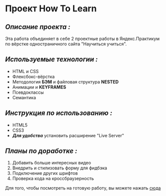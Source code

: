 # **Проект How To Learn**
## *Описание проекта :* 
Эта работа объединяет в себе 2 проектные работы в Яндекс.Практикум по вёрстке одностраничного сайта "Научиться учиться".
## *Используемые технологии :*
* HTML и CSS
* Флексбокс-вёрстка
* Методология **БЭМ** и файловая структура **NESTED**
* Анимации и **KEYFRAMES** 
* Псевдоклассы
* Семантика 
## *Инструкция по использованию :*
* HTML5
* CSS3
* **_Для удобства_** установить расширение "Live Server"
## *Планы по доработке :*
1. Добавить больше интересных видео
2. Внедрить и стилизовать форму для фидбэка
3. Подключение других шрифтов
4. Проверка кода на кроссбраузерность

Для того, чтобы посмотреть на готовую работу, вы можете нажать [сюда](https://egoryan8.github.io/how-to-learn/)


